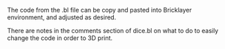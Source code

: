 The code from the .bl file can be copy and pasted into Bricklayer environment, 
and adjusted as desired.


There are notes in the comments section of dice.bl on what to do to easily 
change the code in order to 3D print. 


